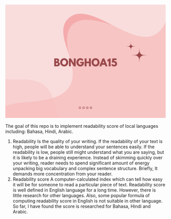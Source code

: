 ![](https://github.com/bonghoa15/ReadabilityLola/blob/master/Pink%20Simple%20Thank%20You%20Flyer%20Landscape.png)

The goal of this repo is to implement readability score of local languages including: Bahasa, Hindi, Arabic.
1.	Readability 
Is the quality of your writing. If the readability of your text is high, people will be able to understand your sentences easily. If the readability is low, people still might understand what you are saying, but it is likely to be a draining experience. Instead of skimming quickly over your writing, reader needs to spend significant amount of energy unpacking big vocabulary and complex sentence structure. Briefly, It demands more concentration from your reader. 
2.	Readability score
A computer-calculated index which can tell how easy it will be for someone to read a particular piece of text. Readability score is well defined in English language for a long time. However, there is little research for other languages. Also, some popular formula of computing readability score in English is not suitable in other language. So far, I have found the score is researched for Bahasa, Hindi and Arabic.  


